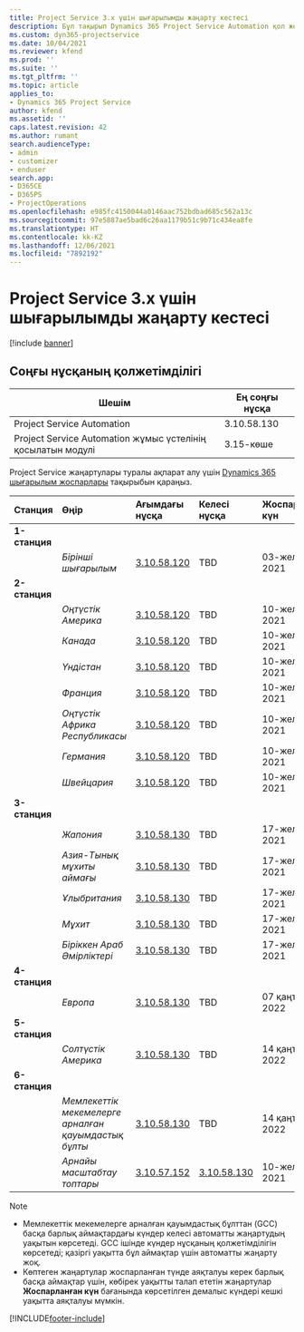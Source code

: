 ```yaml
---
title: Project Service 3.x үшін шығарылымды жаңарту кестесі
description: Бұл тақырып Dynamics 365 Project Service Automation қол жетімді және алдағы шығарылымдары туралы ақпаратты береді.
ms.custom: dyn365-projectservice
ms.date: 10/04/2021
ms.reviewer: kfend
ms.prod: ''
ms.suite: ''
ms.tgt_pltfrm: ''
ms.topic: article
applies_to:
- Dynamics 365 Project Service
author: kfend
ms.assetid: ''
caps.latest.revision: 42
ms.author: rumant
search.audienceType:
- admin
- customizer
- enduser
search.app:
- D365CE
- D365PS
- ProjectOperations
ms.openlocfilehash: e985fc4150044a0146aac752bdbad685c562a13c
ms.sourcegitcommit: 97e5887ae5bad6c26aa1179b51c9b71c434ea8fe
ms.translationtype: HT
ms.contentlocale: kk-KZ
ms.lasthandoff: 12/06/2021
ms.locfileid: "7892192"
---
```

# <a name="update-release-schedule-for-project-service-3x"></a>Project Service 3.x үшін шығарылымды жаңарту кестесі

[!include [banner](../includes/psa-now-project-operations.md)]

## <a name="latest-version-availability"></a>Соңғы нұсқаның қолжетімділігі

| Шешім  | Ең соңғы нұсқа |
|-------|----|
| Project Service Automation    | 3.10.58.130 |
| Project Service Automation жұмыс үстелінің қосылатын модулі                | 3.15-көше          |

Project Service жаңартулары туралы ақпарат алу үшін [Dynamics 365 шығарылым жоспарлары](/dynamics365/release-plans/) тақырыбын қараңыз. 

| Станция  | Өңір | Ағымдағы нұсқа | Келесі нұсқа |  Жоспарланған күн
| :---   | :---   | :---   | :---   |:---   |         
|<strong>1-станция</strong> | |  |  | |
| | <i>Бірінші шығарылым</i> | [3.10.58.120](whats-new-ur-37.md) | TBD | 03-желтоқсан, 2021
|<strong>2-станция</strong> | |  |  | |
| | <i>Оңтүстік Америка</i> | [3.10.58.120](whats-new-ur-37.md) | TBD | 10-желтоқсан, 2021
| | <i>Канада</i> | [3.10.58.120](whats-new-ur-37.md) | TBD | 10-желтоқсан, 2021
| | <i>Үндістан</i> | [3.10.58.120](whats-new-ur-37.md) | TBD | 10-желтоқсан, 2021
| | <i>Франция</i> | [3.10.58.120](whats-new-ur-37.md) | TBD | 10-желтоқсан, 2021
| | <i>Оңтүстік Африка Республикасы</i> | [3.10.58.120](whats-new-ur-37.md) | TBD | 10-желтоқсан, 2021
| | <i>Германия</i> | [3.10.58.120](whats-new-ur-37.md) | TBD | 10-желтоқсан, 2021
| | <i>Швейцария</i> | [3.10.58.120](whats-new-ur-37.md) | TBD | 10-желтоқсан, 2021
|<strong>3-станция</strong> | |  |  | |
| | <i>Жапония</i> | [3.10.58.130](whats-new-ur-37-5.md) | TBD | 17-желтоқсан, 2021
| | <i>Азия-Тынық мұхиты аймағы</i> | [3.10.58.130](whats-new-ur-37-5.md) | TBD | 17-желтоқсан, 2021
| | <i>Ұлыбритания</i> | [3.10.58.130](whats-new-ur-37-5.md) | TBD | 17-желтоқсан, 2021
| | <i>Мұхит</i> | [3.10.58.130](whats-new-ur-37-5.md) | TBD | 17-желтоқсан, 2021
| | <i>Біріккен Араб Әмірліктері</i> | [3.10.58.130](whats-new-ur-37-5.md) | TBD | 17-желтоқсан, 2021
|<strong>4-станция</strong> | |  |  | |
| | <i>Европа</i> | [3.10.58.130](whats-new-ur-37-5.md) | TBD | 07 қаңтар, 2022
|<strong>5-станция</strong> | |  |  | |
| | <i>Солтүстік Америка</i> | [3.10.58.130](whats-new-ur-37-5.md) | TBD | 14 қаңтар, 2022
|<strong>6-станция</strong> | |  |  | |
| | <i>Мемлекеттік мекемелерге арналған қауымдастық бұлты</i> | [3.10.58.130](whats-new-ur-37-5.md) | TBD | 14 қаңтар, 2022
| | <i>Арнайы масштабтау топтары</i> | [3.10.57.152](whats-new-ur-36.md) | [3.10.58.130](whats-new-ur-37-5.md) | 10-желтоқсан, 2021



>[!Note]
> - Мемлекеттік мекемелерге арналған қауымдастық бұлттан (GCC) басқа барлық аймақтардағы күндер келесі автоматты жаңартудың уақытын көрсетеді. GCC ішінде күндер нұсқаның қолжетімділігін көрсетеді; қазіргі уақытта бұл аймақтар үшін автоматты жаңарту жоқ.
> - Көптеген жаңартулар жоспарланған түнде аяқталуы керек барлық басқа аймақтар үшін, көбірек уақытты талап ететін жаңартулар **Жоспарланған күн** бағанында көрсетілген демалыс күндері кешкі уақытта аяқталуы мүмкін.


[!INCLUDE[footer-include](../includes/footer-banner.md)]
